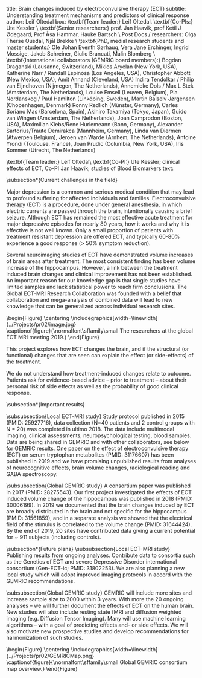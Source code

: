 title: Brain changes induced by electroconvulsive therapy (ECT)
subtitle: Understanding treatment mechanisms and predictors of clinical response
author: Leif Oltedal
box: \textbf{Team leader:} Leif Oltedal. \textbf{Co-PIs:} Ute Kessler \\ \textbf{Senior researchers:} prof. Jan Haavik, prof Ketil J Ødegaard, Prof Åsa Hammar, Hauke Bartsch \\ Post Docs / researchers: Olga Therse Ousdal, Njål Brekke \\ \textbf{PhD, medial research students and master students:} Ole Johan Eventh Sørhaug, Vera Jane Erchinger, Ingrid Mossige, Jakob Schreiner, Giulio Brancati, Malin Blomberg  \\ \textbf{International collaborators (GEMRIC board members):} Bogdan Draganski (Lausanne, Switzerland), Miklos Aryelan (New York, USA), Katherine Narr / Randall Espinosa (Los Angeles, USA), Christopher Abbott (New Mexico, USA), Amit Annand (Cleveland, USA) Indira Tendolkar / Philip van Eijndhoven (Nijmegen, The Netherlands), Annemieke Dols / Max L Stek (Amsterdam, The Netherlands), Louise Emsell (Leuven, Belgium), Pia Nordanskog / Paul Hamilton (Linköping, Sweden), Martin Balselv Jørgensen (Chopenhagen, Denmark) Ronny Redlich (Münster, Germany), Carles Soriano Mas (Barcelona, Spain), Akihiro Takamiya (Tokyo, Japan), Guido van Wingen (Amsterdam, The Netherlands), Joan Camprodon (Boston, USA), Maximilian Kiebs/Rene Hurlemeann (Bonn, Germany), Alexander Sartorius/Traute Demirakca (Mannheim, Germany), Linda van Diermen (Atwerpen Belgium), Jeroen van Warde (Arnhem, The Netherlands), Antoine Yrondi (Toulouse, France), Joan Prudic (Columbia, New York, USA), Iris Sommer (Utrecht, The Netherlands) 




\textbf{Team leader:} Leif Oltedal\\ \textbf{Co-PI:} Ute Kessler; clinical effects of ECT, Co-PI Jan Haavik; studies of Blood Biomarkers
text:

\subsection*{Current challenges in the field}

Major depression is a common and serious medical condition that may lead to profound suffering for affected individuals and families. Electroconvulsive therapy (ECT) is a procedure, done under general anesthesia, in which electric currents are passed through the brain, intentionally causing a brief seizure. Although ECT has remained the most effective acute treatment for major depressive episodes for nearly 80 years, how it works and why it is effective is not well known. Only a small proportion of patients with treatment resistant depression are offered ECT, and typically 60-80\% experience a good response (> 50\% symptom reduction). 

Several neuroimaging studies of ECT have demonstrated volume increases of brain areas after treatment. The most consistent finding has been volume increase of the hippocampus. However, a link between the treatment induced brain changes and clinical improvement has not been established. An important reason for our knowledge gap is that single studies have limited samples and lack statistical power to reach firm conclusions. The Global ECT-MRI Research Collaboration was founded with a belief that collaboration and mega-analysis of combined data will lead to new knowledge that can be generalized across individual research sites.

\begin{Figure}
    \centering
    \includegraphics[width=\linewidth]{../Projects/pr02/image.jpg}  
    \captionof{figure}{\normalfont\sffamily\small The researchers at the global ECT MRI meeting 2019.}
\end{Figure}

This project explores how ECT changes the brain, and if the structural (or functional) changes that are seen can explain the effect (or side-effects) of the treatment. 

We do not understand how treatment-induced changes relate to outcome. Patients ask for evidence-based advice – prior to treatment – about their personal risk of side effects as well as the probability of good clinical response.

\subsection*{Important results}

\subsubsection{Local ECT-MRI study}
Study protocol published in 2015 (PMID: 25927716), data collection (N=40 patients and 2 control groups with N = 20) was completed in ultimo 2018. The data include multimodal imaging, clinical assessments, neuropsychological testing, blood samples. Data are being shared in GEMRIC and with other collaborators, see below for GEMRIC results. One paper on the effect of electroconvulsive therapy (ECT) on serum tryptophan metabolites (PMID: 31176607) has been published in 2019 and we have promising unpublished results from analyses of neurocognitive effects, brain volume changes, radiological reading and GABA spectroscopy.

\subsubsection{Global GEMRIC study}
A consortium paper was published in 2017 (PMID: 28275543). Our first project investigated the effects of ECT induced volume change of the hippocampus was published in 2018 (PMID: 30006199). In 2019 we documented that the brain changes induced by ECT are broadly distributed in the brain and not specific for the hippocampus (PMID: 31561859), and in a separate analysis we showed that the electrical field of the stimulus is correlated to the volume change (PMID: 31644424). By the end of 2019, 20 sites have contributed data giving a current potential for ~ 911 subjects (including controls). 

\subsection*{Future plans}
\subsubsection{Local ECT-MRI study}
Publishing results from ongoing analyses. Contribute data to consortia such as the Genetics of ECT and severe Depressive Disorder international consortium (Gen-ECT-ic; PMID: 31802253). We are also planning a new local study which will adopt improved imaging protocols in accord with the GEMRIC recommendations. 

\subsubsection{Global GEMRIC study}
GEMRIC will include more sites and increase sample size to 2000 within 3 years. With more the 20 ongoing analyses – we will further document the effects of ECT on the human brain. New studies will also include resting state fMRI and diffusion weighted imaging (e.g. Diffusion Tensor Imaging). Many will use machine learning algorithms – with a goal of predicting effects and- or side effects. We will also motivate new prospective studies and develop recommendations for harmonization of such studies. 

\begin{Figure}
    \centering
    \includegraphics[width=\linewidth]{../Projects/pr02/GEMRICMap.png}  
    \captionof{figure}{\normalfont\sffamily\small Global GEMRIC consortium map overview.}
\end{Figure}



